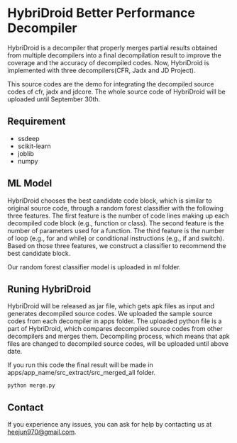 # HybriDroid Better Performance Decompiler

HybriDroid is a decompiler that properly merges partial results obtained from multiple decompilers into a final decompilation result to improve the coverage and the accuracy of decompiled codes. Now, HybriDroid is implemented with three decompilers(CFR, Jadx and JD Project).

This source codes are the demo for integrating the decompiled source codes of cfr, jadx and jdcore.
The whole source code of HybriDroid will be uploaded until September 30th.

## Requirement
* ssdeep
* scikit-learn
* joblib
* numpy

## ML Model

HybriDroid chooses the best candidate code block, which is similar to original source code, through a random forest classifier with the following three features. The first feature is the number of code lines making up each decompiled code block (e.g., function or class).  The second feature is the number of parameters used for a function. The third feature is the number of loop (e.g., for and while) or
conditional instructions (e.g., if and switch). Based on those three features, we construct a classifier to recommend the best candidate block.

Our random forest classifier model is uploaded in ml folder.

## Runing HybriDroid

HybriDroid will be released as jar file, which gets apk files as input and generates decompiled source codes. We uploaded the sample source codes from each decompiler in apps folder. The uploaded python file is a part of HybriDroid, which compares decompiled source codes from other decompilers and merges them. Decompiling process, which means that apk files are changed to decompiled source codes, will be uploaded until above date.

If you run this code the final result will be made in apps/app_name/src_extract/src_merged_all folder.
```
python merge.py
```

## Contact
If you experience any issues, you can ask for help by contacting us at heejun970@gmail.com.
